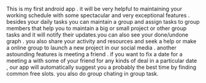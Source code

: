 This is my first android app . it will be very helpful to maintaining your working schedule with some spectacular and very exceptional features . besides your daily tasks you can maintain a group and  assign tasks to group members   that help you to maintain a big or small project or other group tasks and it will notify  their updates.you can also see your done/undone graph . you also share your activity and resources and seek a help or make a online group to launch a new project in our social media . another astounding features is meeting a friend . if you want to fix a date for a meeting a with some of your friend for any kinds of deal in a particular date , our app will automatically suggest you a probably the best time by finding common free slots. you also do group chating in group task.
